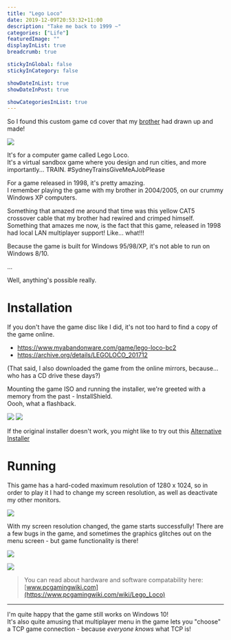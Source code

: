 ```yaml
---
title: "Lego Loco"
date: 2019-12-09T20:53:32+11:00
description: "Take me back to 1999 ~"
categories: ["Life"]
featuredImage: ""
displayInList: true
breadcrumb: true

stickyInGlobal: false
stickyInCategory: false

showDateInList: true
showDateInPost: true

showCategoriesInList: true
---
```


So I found this custom game cd cover that my [brother](https://navhaxs.au.eu.org) had drawn up and made!  

![](20190505_195710.jpg)

It's for a computer game called Lego Loco.  
It's a virtual sandbox game where you design and run cities, and more importantly... TRAIN. #SydneyTrainsGiveMeAJobPlease

For a game released in 1998, it's pretty amazing.  
I remember playing the game with my brother in 2004/2005, on our crummy Windows XP computers.  

Something that amazed me around that time was this yellow CAT5 crossover cable that my brother had rewired and crimped himself.  
Something that amazes me now, is the fact that this game, released in 1998 had local LAN multiplayer support! Like... what!!!

Because the game is built for Windows 95/98/XP, it's not able to run on Windows 8/10.

...

Well, anything's possible really.

# Installation

If you don't have the game disc like I did, it's not too hard to find a copy of the game online.

* https://www.myabandonware.com/game/lego-loco-bc2
* https://archive.org/details/LEGOLOCO_201712

(That said, I also downloaded the game from the online mirrors, because... who has a CD drive these days?)

Mounting the game ISO and running the installer, we're greeted with a memory from the past - InstallShield.  
Oooh, what a flashback.

![](installer.png)
![](Snipaste_2019-12-09_21-06-43.png)

If the original installer doesn't work, you might like to try out this [Alternative Installer](https://github.com/le717/LOCO-Alternate-Installer)

# Running

This game has a hard-coded maximum resolution of 1280 x 1024, so in order to play it I had to change my screen resolution, as well as deactivate my other monitors.  

![](Snipaste_2019-12-09_21-08-13.png)

With my screen resolution changed, the game starts successfully!
There are a few bugs in the game, and sometimes the graphics glitches out on the menu screen - but game functionality is there!

![](Snipaste_2019-12-09_21-29-14.png)

![](legoLoco.gif)

> You can read about hardware and software compatability here: [www.pcgamingwiki.com](https://www.pcgamingwiki.com/wiki/Lego_Loco)

---

I'm quite happy that the game still works on Windows 10!  
It's also quite amusing that multiplayer menu in the game lets you "choose" a TCP game connection - because _everyone knows_ what TCP is!

